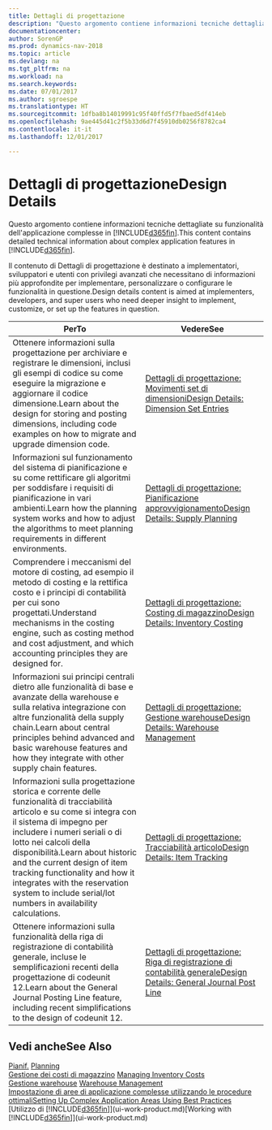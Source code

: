 ```yaml
---
title: Dettagli di progettazione
description: "Questo argomento contiene informazioni tecniche dettagliate su funzionalità dell'applicazione complesse in [!INCLUDE[d365fin](includes/d365fin_md.md)]."
documentationcenter: 
author: SorenGP
ms.prod: dynamics-nav-2018
ms.topic: article
ms.devlang: na
ms.tgt_pltfrm: na
ms.workload: na
ms.search.keywords: 
ms.date: 07/01/2017
ms.author: sgroespe
ms.translationtype: HT
ms.sourcegitcommit: 1dfba8b14019991c95f40ffd5f7fbaed5df414eb
ms.openlocfilehash: 9ae445d41c2f5b33d6d7f45910db0256f8782ca4
ms.contentlocale: it-it
ms.lasthandoff: 12/01/2017

---
```

# <a name="design-details"></a><span data-ttu-id="efe6b-103">Dettagli di progettazione</span><span class="sxs-lookup"><span data-stu-id="efe6b-103">Design Details</span></span>
<span data-ttu-id="efe6b-104">Questo argomento contiene informazioni tecniche dettagliate su funzionalità dell'applicazione complesse in [!INCLUDE[d365fin](includes/d365fin_md.md)].</span><span class="sxs-lookup"><span data-stu-id="efe6b-104">This content contains detailed technical information about complex application features in [!INCLUDE[d365fin](includes/d365fin_md.md)].</span></span>  

 <span data-ttu-id="efe6b-105">Il contenuto di Dettagli di progettazione è destinato a implementatori, sviluppatori e utenti con privilegi avanzati che necessitano di informazioni più approfondite per implementare, personalizzare o configurare le funzionalità in questione.</span><span class="sxs-lookup"><span data-stu-id="efe6b-105">Design details content is aimed at implementers, developers, and super users who need deeper insight to implement, customize, or set up the features in question.</span></span>  

|<span data-ttu-id="efe6b-106">**Per**</span><span class="sxs-lookup"><span data-stu-id="efe6b-106">**To**</span></span>|<span data-ttu-id="efe6b-107">**Vedere**</span><span class="sxs-lookup"><span data-stu-id="efe6b-107">**See**</span></span>|  
|------------|-------------|  
|<span data-ttu-id="efe6b-108">Ottenere informazioni sulla progettazione per archiviare e registrare le dimensioni, inclusi gli esempi di codice su come eseguire la migrazione e aggiornare il codice dimensione.</span><span class="sxs-lookup"><span data-stu-id="efe6b-108">Learn about the design for storing and posting dimensions, including code examples on how to migrate and upgrade dimension code.</span></span>|[<span data-ttu-id="efe6b-109">Dettagli di progettazione: Movimenti set di dimensioni</span><span class="sxs-lookup"><span data-stu-id="efe6b-109">Design Details: Dimension Set Entries</span></span>](design-details-dimension-set-entries.md)|  
|<span data-ttu-id="efe6b-110">Informazioni sul funzionamento del sistema di pianificazione e su come rettificare gli algoritmi per soddisfare i requisiti di pianificazione in vari ambienti.</span><span class="sxs-lookup"><span data-stu-id="efe6b-110">Learn how the planning system works and how to adjust the algorithms to meet planning requirements in different environments.</span></span>|[<span data-ttu-id="efe6b-111">Dettagli di progettazione: Pianificazione approvvigionamento</span><span class="sxs-lookup"><span data-stu-id="efe6b-111">Design Details: Supply Planning</span></span>](design-details-supply-planning.md)|  
|<span data-ttu-id="efe6b-112">Comprendere i meccanismi del motore di costing, ad esempio il metodo di costing e la rettifica costo e i principi di contabilità per cui sono progettati.</span><span class="sxs-lookup"><span data-stu-id="efe6b-112">Understand mechanisms in the costing engine, such as costing method and cost adjustment, and which accounting principles they are designed for.</span></span>|[<span data-ttu-id="efe6b-113">Dettagli di progettazione: Costing di magazzino</span><span class="sxs-lookup"><span data-stu-id="efe6b-113">Design Details: Inventory Costing</span></span>](design-details-inventory-costing.md)|  
|<span data-ttu-id="efe6b-114">Informazioni sui principi centrali dietro alle funzionalità di base e avanzate della warehouse e sulla relativa integrazione con altre funzionalità della supply chain.</span><span class="sxs-lookup"><span data-stu-id="efe6b-114">Learn about central principles behind advanced and basic warehouse features and how they integrate with other supply chain features.</span></span>|[<span data-ttu-id="efe6b-115">Dettagli di progettazione: Gestione warehouse</span><span class="sxs-lookup"><span data-stu-id="efe6b-115">Design Details: Warehouse Management</span></span>](design-details-warehouse-management.md)|  
|<span data-ttu-id="efe6b-116">Informazioni sulla progettazione storica e corrente delle funzionalità di tracciabilità articolo e su come si integra con il sistema di impegno per includere i numeri seriali o di lotto nei calcoli della disponibilità.</span><span class="sxs-lookup"><span data-stu-id="efe6b-116">Learn about historic and the current design of item tracking functionality and how it integrates with the reservation system to include serial/lot numbers in availability calculations.</span></span>|[<span data-ttu-id="efe6b-117">Dettagli di progettazione: Tracciabilità articolo</span><span class="sxs-lookup"><span data-stu-id="efe6b-117">Design Details: Item Tracking</span></span>](design-details-item-tracking.md)|  
|<span data-ttu-id="efe6b-118">Ottenere informazioni sulla funzionalità della riga di registrazione di contabilità generale, incluse le semplificazioni recenti della progettazione di codeunit 12.</span><span class="sxs-lookup"><span data-stu-id="efe6b-118">Learn about the General Journal Posting Line feature, including recent simplifications to the design of codeunit 12.</span></span>|[<span data-ttu-id="efe6b-119">Dettagli di progettazione: Riga di registrazione di contabilità generale</span><span class="sxs-lookup"><span data-stu-id="efe6b-119">Design Details: General Journal Post Line</span></span>](design-details-general-journal-post-line.md)|  

## <a name="see-also"></a><span data-ttu-id="efe6b-120">Vedi anche</span><span class="sxs-lookup"><span data-stu-id="efe6b-120">See Also</span></span>  
 <span data-ttu-id="efe6b-121">[Pianif.](production-planning.md) </span><span class="sxs-lookup"><span data-stu-id="efe6b-121">[Planning](production-planning.md) </span></span>  
 <span data-ttu-id="efe6b-122">[Gestione dei costi di magazzino](finance-manage-inventory-costs.md) </span><span class="sxs-lookup"><span data-stu-id="efe6b-122">[Managing Inventory Costs](finance-manage-inventory-costs.md) </span></span>  
 <span data-ttu-id="efe6b-123">[Gestione warehouse](warehouse-manage-warehouse.md) </span><span class="sxs-lookup"><span data-stu-id="efe6b-123">[Warehouse Management](warehouse-manage-warehouse.md) </span></span>  
 [<span data-ttu-id="efe6b-124">Impostazione di aree di applicazione complesse utilizzando le procedure ottimali</span><span class="sxs-lookup"><span data-stu-id="efe6b-124">Setting Up Complex Application Areas Using Best Practices</span></span>](set-up-complex-application-areas-using-best-practices.md)  
 <span data-ttu-id="efe6b-125">[Utilizzo di [!INCLUDE[d365fin](includes/d365fin_md.md)]](ui-work-product.md)</span><span class="sxs-lookup"><span data-stu-id="efe6b-125">[Working with [!INCLUDE[d365fin](includes/d365fin_md.md)]](ui-work-product.md)</span></span>

